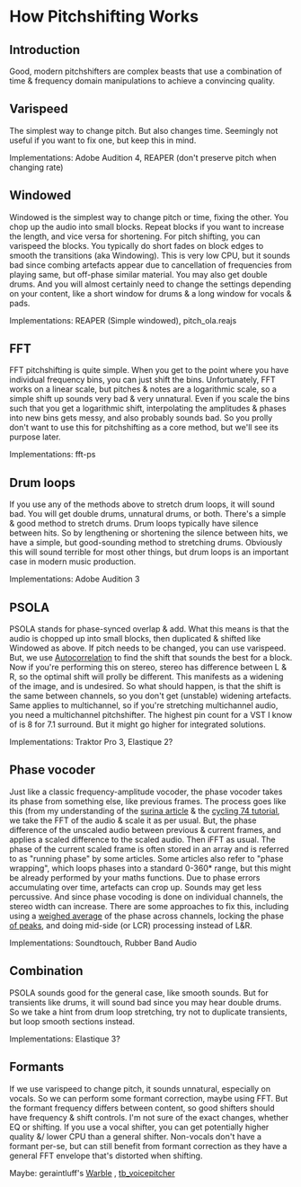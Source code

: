 # How Pitchshifting Works

Introduction
---
Good, modern pitchshifters are complex beasts that use a combination of time & frequency domain manipulations to achieve a convincing quality.

Varispeed
---
The simplest way to change pitch. But also changes time. Seemingly not useful if you want to fix one, but keep this in mind.

Implementations: Adobe Audition 4, REAPER (don't preserve pitch when changing rate)

Windowed
---
Windowed is the simplest way to change pitch or time, fixing the other. You chop up the audio into small blocks. Repeat blocks if you want to increase the length, and vice versa for shortening. For pitch shifting, you can varispeed the blocks. You typically do short fades on block edges to smooth the transitions (aka Windowing). This is very low CPU, but it sounds bad since combing artefacts appear due to cancellation of frequencies from playing same, but off-phase similar material. You may also get double drums. And you will almost certainly need to change the settings depending on your content, like a short window for drums & a long window for vocals & pads.

Implementations: REAPER (Simple windowed), pitch_ola.reajs

FFT
---
FFT pitchshifting is quite simple. When you get to the point where you have individual frequency bins, you can just shift the bins. Unfortunately, FFT works on a linear scale, but pitches & notes are a logarithmic scale, so a simple shift up sounds very bad & very unnatural. Even if you scale the bins such that you get a logarithmic shift, interpolating the amplitudes & phases into new bins gets messy, and also probably sounds bad. So you prolly don't want to use this for pitchshifting as a core method, but we'll see its purpose later.

Implementations: fft-ps

Drum loops
---
If you use any of the methods above to stretch drum loops, it will sound bad. You will get double drums, unnatural drums, or both. There's a simple & good method to stretch drums. Drum loops typically have silence between hits. So by lengthening or shortening the silence between hits, we have a simple, but good-sounding method to stretching drums. Obviously this will sound terrible for most other things, but drum loops is an important case in modern music production.

Implementations: Adobe Audition 3

PSOLA
---
PSOLA stands for phase-synced overlap & add. What this means is that the audio is chopped up into small blocks, then duplicated & shifted like Windowed as above. If pitch needs to be changed, you can use varispeed. But, we use [Autocorrelation](https://en.wikipedia.org/wiki/Autocorrelation) to find the shift that sounds the best for a block. Now if you're performing this on stereo, stereo has difference between L & R, so the optimal shift will prolly be different. This manifests as a widening of the image, and is undesired. So what should happen, is that the shift is the same between channels, so you don't get (unstable) widening artefacts. Same applies to multichannel, so if you're stretching multichannel audio, you need a multichannel pitchshifter. The highest pin count for a VST I know of is 8 for 7.1 surround. But it might go higher for integrated solutions.

Implementations: Traktor Pro 3, Elastique 2?

Phase vocoder
---
Just like a classic frequency-amplitude vocoder, the phase vocoder takes its phase from something else, like previous frames. The process goes like this (from my understanding of the [surina article](https://www.surina.net/article/time-and-pitch-scaling.html) & the [cycling 74 tutorial](https://cycling74.com/tutorials/the-phase-vocoder-%E2%80%93-part-i), we take the FFT of the audio & scale it as per usual. But, the phase difference of the unscaled audio between previous & current frames, and applies a scaled difference to the scaled audio. Then iFFT as usual. 
The phase of the current scaled frame is often stored in an array and is referred to as "running phase" by some articles. Some articles also refer to "phase wrapping", which loops phases into a standard 0-360* range, but this might be already performed by your maths functions. Due to phase errors accumulating over time, artefacts can crop up. Sounds may get less percussive. And since phase vocoding is done on individual channels, the stereo width can increase. There are some approaches to fix this, including using a [weighed average](https://www.researchgate.net/publication/2608783_Phase-locked_Vocoder) of the phase across channels, locking the phase [of peaks](http://www.ee.columbia.edu/~dpwe/papers/LaroD97-phasiness.pdf), and doing mid-side (or LCR) processing instead of L&R.

Implementations: Soundtouch, Rubber Band Audio

Combination
---
PSOLA sounds good for the general case, like smooth sounds. But for transients like drums, it will sound bad since you may hear double drums. So we take a hint from drum loop stretching, try not to duplicate transients, but loop smooth sections instead.

Implementations: Elastique 3?

Formants
---
If we use varispeed to change pitch, it sounds unnatural, especially on vocals. So we can perform some formant correction, maybe using FFT. But the formant frequency differs between content, so good shifters should have frequency & shift controls. I'm not sure of the exact changes, whether EQ or shifting. If you use a vocal shifter, you can get potentially higher quality &/ lower CPU than a general shifter. Non-vocals don't have a formant per-se, but can still benefit from formant correction as they have a general FFT envelope that's distorted when shifting.

Maybe: geraintluff's [Warble](https://geraintluff.github.io/jsfx/#Warble) , [tb_voicepitcher](https://www.toneboosters.com/tb_bustools_v3.html)
